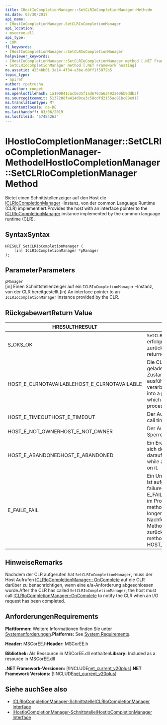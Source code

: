 ```yaml
---
title: IHostIoCompletionManager::SetCLRIoCompletionManager-Methode
ms.date: 03/30/2017
api_name:
- IHostIoCompletionManager.SetCLRIoCompletionManager
api_location:
- mscoree.dll
api_type:
- COM
f1_keywords:
- IHostIoCompletionManager::SetCLRIoCompletionManager
helpviewer_keywords:
- IHostIoCompletionManager::SetCLRIoCompletionManager method [.NET Framework hosting]
- SetCLRIoCompletionManager method [.NET Framework hosting]
ms.assetid: 4254bb01-3a14-4f34-a3be-60ff1f5072b5
topic_type:
- apiref
author: rpetrusha
ms.author: ronpet
ms.openlocfilehash: 1a190041cacb635f1ad6703a634923e0bb9ddb3f
ms.sourcegitcommit: 5137208fa414d9ca3c58cdfd2155ac81bc89e917
ms.translationtype: MT
ms.contentlocale: de-DE
ms.lasthandoff: 03/06/2019
ms.locfileid: "57484263"
---
```

# <a name="ihostiocompletionmanagersetclriocompletionmanager-method"></a><span data-ttu-id="9848b-102">IHostIoCompletionManager::SetCLRIoCompletionManager-Methode</span><span class="sxs-lookup"><span data-stu-id="9848b-102">IHostIoCompletionManager::SetCLRIoCompletionManager Method</span></span>
<span data-ttu-id="9848b-103">Bietet einen Schnittstellenzeiger auf den Host die [ICLRIoCompletionManager](../../../../docs/framework/unmanaged-api/hosting/iclriocompletionmanager-interface.md) -Instanz, von der common Language Runtime (CLR) implementiert.</span><span class="sxs-lookup"><span data-stu-id="9848b-103">Provides the host with an interface pointer to the [ICLRIoCompletionManager](../../../../docs/framework/unmanaged-api/hosting/iclriocompletionmanager-interface.md) instance implemented by the common language runtime (CLR).</span></span>  
  
## <a name="syntax"></a><span data-ttu-id="9848b-104">Syntax</span><span class="sxs-lookup"><span data-stu-id="9848b-104">Syntax</span></span>  
  
```  
HRESULT SetCLRIoCompletionManager (  
    [in] ICLRIoCompletionManager *pManager  
);  
```  
  
## <a name="parameters"></a><span data-ttu-id="9848b-105">Parameter</span><span class="sxs-lookup"><span data-stu-id="9848b-105">Parameters</span></span>  
 `pManager`  
 <span data-ttu-id="9848b-106">[in] Einen Schnittstellenzeiger auf ein `ICLRIoCompletionManager` -Instanz, von der CLR bereitgestellt.</span><span class="sxs-lookup"><span data-stu-id="9848b-106">[in] An interface pointer to an `ICLRIoCompletionManager` instance provided by the CLR.</span></span>  
  
## <a name="return-value"></a><span data-ttu-id="9848b-107">Rückgabewert</span><span class="sxs-lookup"><span data-stu-id="9848b-107">Return Value</span></span>  
  
|<span data-ttu-id="9848b-108">HRESULT</span><span class="sxs-lookup"><span data-stu-id="9848b-108">HRESULT</span></span>|<span data-ttu-id="9848b-109">Beschreibung</span><span class="sxs-lookup"><span data-stu-id="9848b-109">Description</span></span>|  
|-------------|-----------------|  
|<span data-ttu-id="9848b-110">S_OK</span><span class="sxs-lookup"><span data-stu-id="9848b-110">S_OK</span></span>|<span data-ttu-id="9848b-111">`SetCLRIoCompletionManager` wurde erfolgreich zurückgegeben.</span><span class="sxs-lookup"><span data-stu-id="9848b-111">`SetCLRIoCompletionManager` returned successfully.</span></span>|  
|<span data-ttu-id="9848b-112">HOST_E_CLRNOTAVAILABLE</span><span class="sxs-lookup"><span data-stu-id="9848b-112">HOST_E_CLRNOTAVAILABLE</span></span>|<span data-ttu-id="9848b-113">Die CLR wurde nicht in einen Prozess geladen und befindet sich in einem Zustand, in dem nicht verwalteten Code ausführen oder den Aufruf erfolgreich zu verarbeiten.</span><span class="sxs-lookup"><span data-stu-id="9848b-113">The CLR has not been loaded into a process, or the CLR is in a state in which it cannot run managed code or process the call successfully.</span></span>|  
|<span data-ttu-id="9848b-114">HOST_E_TIMEOUT</span><span class="sxs-lookup"><span data-stu-id="9848b-114">HOST_E_TIMEOUT</span></span>|<span data-ttu-id="9848b-115">Der Aufruf ist ein Timeout aufgetreten.</span><span class="sxs-lookup"><span data-stu-id="9848b-115">The call timed out.</span></span>|  
|<span data-ttu-id="9848b-116">HOST_E_NOT_OWNER</span><span class="sxs-lookup"><span data-stu-id="9848b-116">HOST_E_NOT_OWNER</span></span>|<span data-ttu-id="9848b-117">Der Aufrufer ist nicht Besitzer der Sperre.</span><span class="sxs-lookup"><span data-stu-id="9848b-117">The caller does not own the lock.</span></span>|  
|<span data-ttu-id="9848b-118">HOST_E_ABANDONED</span><span class="sxs-lookup"><span data-stu-id="9848b-118">HOST_E_ABANDONED</span></span>|<span data-ttu-id="9848b-119">Ein Ereignis wurde abgebrochen, während sich der blockierte Thread oder eine Fiber darauf gewartet.</span><span class="sxs-lookup"><span data-stu-id="9848b-119">An event was canceled while a blocked thread or fiber was waiting on it.</span></span>|  
|<span data-ttu-id="9848b-120">E_FAIL</span><span class="sxs-lookup"><span data-stu-id="9848b-120">E_FAIL</span></span>|<span data-ttu-id="9848b-121">Ein Unbekannter Schwerwiegender Fehler ist aufgetreten.</span><span class="sxs-lookup"><span data-stu-id="9848b-121">An unknown catastrophic failure occurred.</span></span> <span data-ttu-id="9848b-122">Wenn eine Methode E_FAIL zurückgibt, ist die CLR nicht mehr im Prozess verwendet werden.</span><span class="sxs-lookup"><span data-stu-id="9848b-122">When a method returns E_FAIL, the CLR is no longer usable within the process.</span></span> <span data-ttu-id="9848b-123">Nachfolgende Aufrufe zum Hosten der Methoden HOST_E_CLRNOTAVAILABLE zurück.</span><span class="sxs-lookup"><span data-stu-id="9848b-123">Subsequent calls to hosting methods return HOST_E_CLRNOTAVAILABLE.</span></span>|  
  
## <a name="remarks"></a><span data-ttu-id="9848b-124">Hinweise</span><span class="sxs-lookup"><span data-stu-id="9848b-124">Remarks</span></span>  
 <span data-ttu-id="9848b-125">Nachdem der CLR aufgerufen hat `SetCLRIoCompletionManager`, muss der Host Aufrufen [ICLRIoCompletionManager:: OnComplete](../../../../docs/framework/unmanaged-api/hosting/iclriocompletionmanager-oncomplete-method.md) auf die CLR darüber zu benachrichtigen, wenn eine e/a-Anforderung abgeschlossen wurde.</span><span class="sxs-lookup"><span data-stu-id="9848b-125">After the CLR has called `SetCLRIoCompletionManager`, the host must call [ICLRIoCompletionManager::OnComplete](../../../../docs/framework/unmanaged-api/hosting/iclriocompletionmanager-oncomplete-method.md) to notify the CLR when an I/O request has been completed.</span></span>  
  
## <a name="requirements"></a><span data-ttu-id="9848b-126">Anforderungen</span><span class="sxs-lookup"><span data-stu-id="9848b-126">Requirements</span></span>  
 <span data-ttu-id="9848b-127">**Plattformen:** Weitere Informationen finden Sie unter [Systemanforderungen](../../../../docs/framework/get-started/system-requirements.md).</span><span class="sxs-lookup"><span data-stu-id="9848b-127">**Platforms:** See [System Requirements](../../../../docs/framework/get-started/system-requirements.md).</span></span>  
  
 <span data-ttu-id="9848b-128">**Header:** MSCorEE.h</span><span class="sxs-lookup"><span data-stu-id="9848b-128">**Header:** MSCorEE.h</span></span>  
  
 <span data-ttu-id="9848b-129">**Bibliothek:** Als Ressource in MSCorEE.dll enthalten</span><span class="sxs-lookup"><span data-stu-id="9848b-129">**Library:** Included as a resource in MSCorEE.dll</span></span>  
  
 <span data-ttu-id="9848b-130">**.NET Framework-Versionen:** [!INCLUDE[net_current_v20plus](../../../../includes/net-current-v20plus-md.md)]</span><span class="sxs-lookup"><span data-stu-id="9848b-130">**.NET Framework Versions:** [!INCLUDE[net_current_v20plus](../../../../includes/net-current-v20plus-md.md)]</span></span>  
  
## <a name="see-also"></a><span data-ttu-id="9848b-131">Siehe auch</span><span class="sxs-lookup"><span data-stu-id="9848b-131">See also</span></span>
- [<span data-ttu-id="9848b-132">ICLRIoCompletionManager-Schnittstelle</span><span class="sxs-lookup"><span data-stu-id="9848b-132">ICLRIoCompletionManager Interface</span></span>](../../../../docs/framework/unmanaged-api/hosting/iclriocompletionmanager-interface.md)
- [<span data-ttu-id="9848b-133">IHostIoCompletionManager-Schnittstelle</span><span class="sxs-lookup"><span data-stu-id="9848b-133">IHostIoCompletionManager Interface</span></span>](../../../../docs/framework/unmanaged-api/hosting/ihostiocompletionmanager-interface.md)
